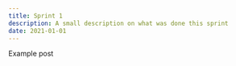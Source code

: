 ```yaml
---
title: Sprint 1
description: A small description on what was done this sprint
date: 2021-01-01
---
```

        
Example post
        
        